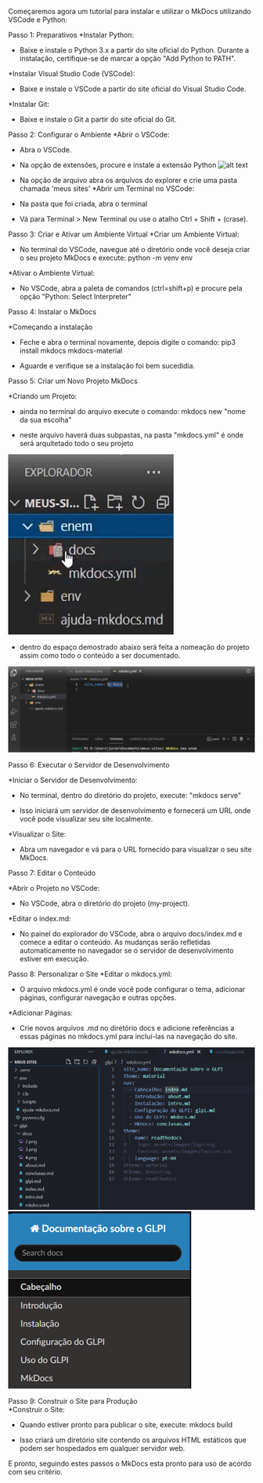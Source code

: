 Começaremos agora um tutorial para instalar e utilizar o MkDocs utilizando VSCode e Python:

Passo 1: Preparativos
*Instalar Python:

 - Baixe e instale o Python 3.x a partir do site oficial do Python. Durante a instalação, certifique-se de marcar a opção "Add Python to PATH".

*Instalar Visual Studio Code (VSCode):

 - Baixe e instale o VSCode a partir do site oficial do Visual Studio Code.

*Instalar Git:

 - Baixe e instale o Git a partir do site oficial do Git.

 Passo 2: Configurar o Ambiente
*Abrir o VSCode:

 - Abra o VSCode.

  - Na opção de extensões, procure e instale a extensão Python
  ![alt text](<Sem título.png>)

   - Na opção de arquivo abra os arquivos do explorer e crie uma pasta chamada 'meus sites'
*Abrir um Terminal no VSCode:
 - Na pasta que foi criada, abra o terminal

 - Vá para Terminal > New Terminal ou use o atalho Ctrl + Shift + (crase).

 Passo 3: Criar e Ativar um Ambiente Virtual
*Criar um Ambiente Virtual:

 - No terminal do VSCode, navegue até o diretório onde você deseja criar o seu projeto MkDocs e execute: python -m venv env

*Ativar o Ambiente Virtual:
 
 - No VSCode, abra a paleta de comandos (ctrl=shift+p) e procure pela opção "Python: Select Interpreter"

 Passo 4: Instalar o MkDocs

*Começando a instalação
 
 - Feche e abra o terminal novamente, depois digite o comando: pip3 install mkdocs mkdocs-material

 - Aguarde e verifique se a instalação foi bem sucedidia.

Passo 5: Criar um Novo Projeto MkDocs

*Criando um Projeto:
 - ainda no terminal do arquivo execute o comando: mkdocs new "nome da sua escolha"

 - neste arquivo haverá duas subpastas, na pasta "mkdocs.yml" é onde será arquitetado todo o seu projeto

 ![alt text](2.png)

 - dentro do espaço demostrado abaixo será feita a nomeação do projeto assim como todo o conteúdo a ser documentado.

 ![alt text](3.png)

 Passo 6: Executar o Servidor de Desenvolvimento

*Iniciar o Servidor de Desenvolvimento:

 - No terminal, dentro do diretório do projeto, execute: "mkdocs serve"

 - Isso iniciará um servidor de desenvolvimento e fornecerá um URL onde você pode visualizar seu site localmente.

*Visualizar o Site:

 - Abra um navegador e vá para o URL fornecido para visualizar o seu site MkDocs.

Passo 7: Editar o Conteúdo

*Abrir o Projeto no VSCode:

 - No VSCode, abra o diretório do projeto (my-project).

*Editar o index.md:

 - No painel do explorador do VSCode, abra o arquivo docs/index.md e comece a editar o conteúdo. As mudanças serão refletidas automaticamente no navegador se o servidor de desenvolvimento estiver em execução.

Passo 8: Personalizar o Site
*Editar o mkdocs.yml:

 - O arquivo mkdocs.yml é onde você pode configurar o tema, adicionar páginas, configurar navegação e outras opções.
 
 *Adicionar Páginas:

 - Crie novos arquivos .md no diretório docs e adicione referências a essas páginas no mkdocs.yml para incluí-las na navegação do site.
 
 ![alt text](6.png)
![alt text](5.png)


Passo 9: Construir o Site para Produção           
*Construir o Site:
 - Quando estiver pronto para publicar o site, execute: mkdocs build
 
 - Isso criará um diretório site contendo os arquivos HTML estáticos que podem ser hospedados em qualquer servidor web.

E pronto, seguindo estes passos o MkDocs esta pronto para uso de acordo com seu critério.